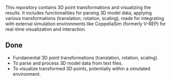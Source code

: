 This repository contains  3D point transformations and visualizing the results.
It includes functionalities for parsing 3D model data, applying various transformations (translation, rotation, scaling),
made for integrating with external simulation environments like CoppeliaSim (formerly V-REP) for real-time visualization and interaction. 

## Done
- Fundamental 3D point transformations (translation, rotation, scaling).
- To parse and process 3D model data from text files.
- To visualize transformed 3D points, potentially within a simulated environment.
